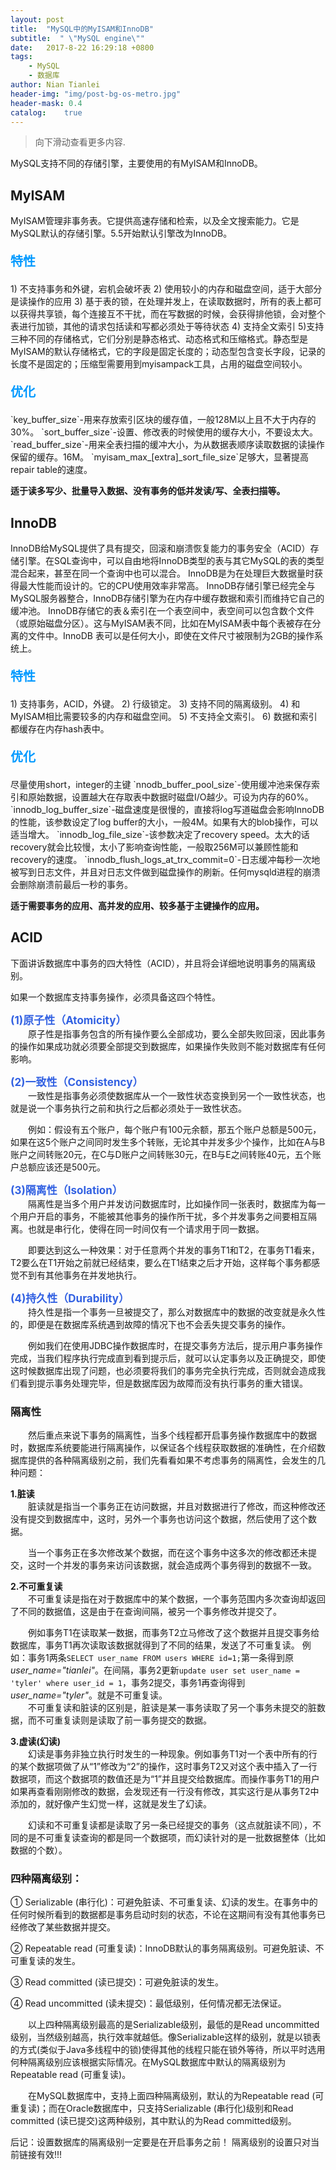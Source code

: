 ```yaml
---
layout: post
title:  "MySQL中的MyISAM和InnoDB"
subtitle:  " \"MySQL engine\""
date:   2017-8-22 16:29:18 +0800
tags:
    - MySQL
    - 数据库
author: Nian Tianlei
header-img: "img/post-bg-os-metro.jpg"
header-mask: 0.4
catalog:    true
---
```


> 向下滑动查看更多内容.


MySQL支持不同的存储引擎，主要使用的有MyISAM和InnoDB。
## MyISAM  
MyISAM管理非事务表。它提供高速存储和检索，以及全文搜索能力。它是MySQL默认的存储引擎。5.5开始默认引擎改为InnoDB。  
<p style="font-size: 20px; font-weight: bold; color: #09f">特性</p>
1) 不支持事务和外键，宕机会破坏表  
2) 使用较小的内存和磁盘空间，适于大部分是读操作的应用  
3) 基于表的锁，在处理并发上，在读取数据时，所有的表上都可以获得共享锁，每个连接互不干扰，而在写数据的时候，会获得排他锁，会对整个表进行加锁，其他的请求包括读和写都必须处于等待状态  
4) 支持全文索引  
5)支持三种不同的存储格式，它们分别是静态格式、动态格式和压缩格式。静态型是MyISAM的默认存储格式，它的字段是固定长度的；动态型包含变长字段，记录的长度不是固定的；压缩型需要用到myisampack工具，占用的磁盘空间较小。  
<p style="font-size: 20px; font-weight: bold; color: #09f">优化</p>
`key_buffer_size`-用来存放索引区块的缓存值，一般128M以上且不大于内存的30%。  
`sort_buffer_size`-设置、修改表的时候使用的缓存大小，不要设太大。  
`read_buffer_size`-用来全表扫描的缓冲大小，为从数据表顺序读取数据的读操作保留的缓存。16M。  
`myisam_max_[extra]_sort_file_size`足够大，显著提高repair table的速度。  


**适于读多写少、批量导入数据、没有事务的低并发读/写、全表扫描等。**

## InnoDB
InnoDB给MySQL提供了具有提交，回滚和崩溃恢复能力的事务安全（ACID）存储引擎。在SQL查询中，可以自由地将InnoDB类型的表与其它MySQL的表的类型混合起来，甚至在同一个查询中也可以混合。
InnoDB是为在处理巨大数据量时获得最大性能而设计的。它的CPU使用效率非常高。
InnoDB存储引擎已经完全与MySQL服务器整合，InnoDB存储引擎为在内存中缓存数据和索引而维持它自己的缓冲池。 InnoDB存储它的表＆索引在一个表空间中，表空间可以包含数个文件（或原始磁盘分区）。这与MyISAM表不同，比如在MyISAM表中每个表被存在分离的文件中。InnoDB 表可以是任何大小，即使在文件尺寸被限制为2GB的操作系统上。
<p style="font-size: 20px; font-weight: bold; color: #09f">特性</p>
1) 支持事务，ACID，外键。  
2) 行级锁定。     
3) 支持不同的隔离级别。  
4) 和MyISAM相比需要较多的内存和磁盘空间。  
5) 不支持全文索引。  
6) 数据和索引都缓存在内存hash表中。  
<p style="font-size: 20px; font-weight: bold; color: #09f">优化</p>
尽量使用short，integer的主键  
`nnodb_buffer_pool_size`-使用缓冲池来保存索引和原始数据，设置越大在存取表中数据时磁盘I/O越少。可设为内存的60%。  
`innodb_log_buffer_size`-磁盘速度是很慢的，直接将log写道磁盘会影响InnoDB的性能，该参数设定了log buffer的大小，一般4M。如果有大的blob操作，可以适当增大。  
`innodb_log_file_size`-该参数决定了recovery speed。太大的话recovery就会比较慢，太小了影响查询性能，一般取256M可以兼顾性能和recovery的速度。  
`innodb_flush_logs_at_trx_commit=0`-日志缓冲每秒一次地被写到日志文件，并且对日志文件做到磁盘操作的刷新。任何mysqld进程的崩溃会删除崩溃前最后一秒的事务。  


**适于需要事务的应用、高并发的应用、较多基于主键操作的应用。**

## ACID
下面讲诉数据库中事务的四大特性（ACID），并且将会详细地说明事务的隔离级别。

如果一个数据库支持事务操作，必须具备这四个特性。

<span style="color: #3261e2; font-weight: bold; font-size: 17px;">(1)原子性（Atomicity）</span>  
　　原子性是指事务包含的所有操作要么全部成功，要么全部失败回滚，因此事务的操作如果成功就必须要全部提交到数据库，如果操作失败则不能对数据库有任何影响。

<span style="color: #3261e2; font-weight: bold; font-size: 17px;">(2)一致性（Consistency）</span>  
　　一致性是指事务必须使数据库从一个一致性状态变换到另一个一致性状态，也就是说一个事务执行之前和执行之后都必须处于一致性状态。

　　例如：假设有五个账户，每个账户有100元余额，那五个账户总额是500元，如果在这5个账户之间同时发生多个转账，无论其中并发多少个操作，比如在A与B账户之间转账20元，在C与D账户之间转账30元，在B与E之间转账40元，五个账户总额应该还是500元。 

<span style="color: #3261e2; font-weight: bold; font-size: 17px;">(3)隔离性（Isolation）</span>  
　　隔离性是当多个用户并发访问数据库时，比如操作同一张表时，数据库为每一个用户开启的事务，不能被其他事务的操作所干扰，多个并发事务之间要相互隔离。也就是串行化，使得在同一时间仅有一个请求用于同一数据。

　　即要达到这么一种效果：对于任意两个并发的事务T1和T2，在事务T1看来，T2要么在T1开始之前就已经结束，要么在T1结束之后才开始，这样每个事务都感觉不到有其他事务在并发地执行。


<span style="color: #3261e2; font-weight: bold; font-size: 17px;">(4)持久性（Durability）</span>  
　　持久性是指一个事务一旦被提交了，那么对数据库中的数据的改变就是永久性的，即便是在数据库系统遇到故障的情况下也不会丢失提交事务的操作。

　　例如我们在使用JDBC操作数据库时，在提交事务方法后，提示用户事务操作完成，当我们程序执行完成直到看到提示后，就可以认定事务以及正确提交，即使这时候数据库出现了问题，也必须要将我们的事务完全执行完成，否则就会造成我们看到提示事务处理完毕，但是数据库因为故障而没有执行事务的重大错误。

### 隔离性
　　然后重点来说下事务的隔离性，当多个线程都开启事务操作数据库中的数据时，数据库系统要能进行隔离操作，以保证各个线程获取数据的准确性，在介绍数据库提供的各种隔离级别之前，我们先看看如果不考虑事务的隔离性，会发生的几种问题：

**1.脏读**  
　　脏读就是指当一个事务正在访问数据，并且对数据进行了修改，而这种修改还没有提交到数据库中，这时，另外一个事务也访问这个数据，然后使用了这个数据。

　　当一个事务正在多次修改某个数据，而在这个事务中这多次的修改都还未提交，这时一个并发的事务来访问该数据，就会造成两个事务得到的数据不一致。


**2.不可重复读**  
　　不可重复读是指在对于数据库中的某个数据，一个事务范围内多次查询却返回了不同的数据值，这是由于在查询间隔，被另一个事务修改并提交了。

　　例如事务T1在读取某一数据，而事务T2立马修改了这个数据并且提交事务给数据库，事务T1再次读取该数据就得到了不同的结果，发送了不可重复读。
例如：事务1两条`SELECT user_name FROM users WHERE id=1;`第一条得到原*user_name="tianlei"*。在间隔，事务2更新`update user set user_name = 'tyler' where user_id = 1`，事务2提交，事务1再查询得到*user_name="tyler"*。就是不可重复读。  
　　不可重复读和脏读的区别是，脏读是某一事务读取了另一个事务未提交的脏数据，而不可重复读则是读取了前一事务提交的数据。


**3.虚读(幻读)**  
　　幻读是事务非独立执行时发生的一种现象。例如事务T1对一个表中所有的行的某个数据项做了从“1”修改为“2”的操作，这时事务T2又对这个表中插入了一行数据项，而这个数据项的数值还是为“1”并且提交给数据库。而操作事务T1的用户如果再查看刚刚修改的数据，会发现还有一行没有修改，其实这行是从事务T2中添加的，就好像产生幻觉一样，这就是发生了幻读。

　　幻读和不可重复读都是读取了另一条已经提交的事务（这点就脏读不同），不同的是不可重复读查询的都是同一个数据项，而幻读针对的是一批数据整体（比如数据的个数）。

 
### 四种隔离级别：

① Serializable (串行化)：可避免脏读、不可重复读、幻读的发生。在事务中的任何时候所看到的数据都是事务启动时刻的状态，不论在这期间有没有其他事务已经修改了某些数据并提交。

② Repeatable read (可重复读)：InnoDB默认的事务隔离级别。可避免脏读、不可重复读的发生。

③ Read committed (读已提交)：可避免脏读的发生。

④ Read uncommitted (读未提交)：最低级别，任何情况都无法保证。

 

　　以上四种隔离级别最高的是Serializable级别，最低的是Read uncommitted级别，当然级别越高，执行效率就越低。像Serializable这样的级别，就是以锁表的方式(类似于Java多线程中的锁)使得其他的线程只能在锁外等待，所以平时选用何种隔离级别应该根据实际情况。在MySQL数据库中默认的隔离级别为Repeatable read (可重复读)。

　　在MySQL数据库中，支持上面四种隔离级别，默认的为Repeatable read (可重复读)；而在Oracle数据库中，只支持Serializable (串行化)级别和Read committed (读已提交)这两种级别，其中默认的为Read committed级别。

后记：设置数据库的隔离级别一定要是在开启事务之前！
隔离级别的设置只对当前链接有效!!!